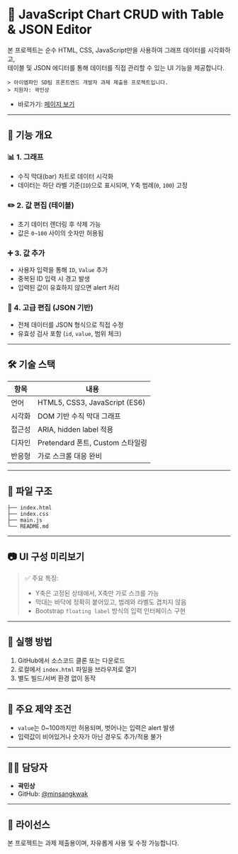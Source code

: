 # 🎯 JavaScript Chart CRUD with Table & JSON Editor

본 프로젝트는 순수 HTML, CSS, JavaScript만을 사용하여 그래프 데이터를 시각화하고,  
테이블 및 JSON 에디터를 통해 데이터를 직접 관리할 수 있는 UI 기능을 제공합니다.

    > 아이엠파인 SD팀 프론트엔드 개발자 과제 제출용 프로젝트입니다.  
    > 지원자: 곽민상

-   바로가기: [페이지 보기](https://minsangkwak.github.io/sd-homework/)
---

## 📌 기능 개요

### 📊 1. 그래프

-   수직 막대(bar) 차트로 데이터 시각화
-   데이터는 하단 라벨 기준(`ID`)으로 표시되며, Y축 범례(`0`, `100`) 고정

### ✏️ 2. 값 편집 (테이블)

-   초기 데이터 렌더링 후 삭제 가능
-   값은 `0~100` 사이의 숫자만 허용됨

### ➕ 3. 값 추가

-   사용자 입력을 통해 `ID`, `Value` 추가
-   중복된 ID 입력 시 경고 발생
-   입력된 값이 유효하지 않으면 alert 처리

### 🧾 4. 고급 편집 (JSON 기반)

-   전체 데이터를 JSON 형식으로 직접 수정
-   유효성 검사 포함 (`id`, `value`, 범위 체크)

---

## 🛠 기술 스택

| 항목   | 내용                             |
| ------ | -------------------------------- |
| 언어   | HTML5, CSS3, JavaScript (ES6)    |
| 시각화 | DOM 기반 수직 막대 그래프        |
| 접근성 | ARIA, hidden label 적용          |
| 디자인 | Pretendard 폰트, Custom 스타일링 |
| 반응형 | 가로 스크롤 대응 완비            |

---

## 📁 파일 구조

```
├── index.html
├── index.css
├── main.js
└── README.md
```

---

## 📷 UI 구성 미리보기

> ✅ 주요 특징:
>
> -   Y축은 고정된 상태에서, X축만 가로 스크롤 가능
> -   막대는 바닥에 정확히 붙어있고, 범례와 라벨도 겹치지 않음
> -   Bootstrap `floating label` 방식의 입력 인터페이스 구현

---

## 🚀 실행 방법

1. GitHub에서 소스코드 클론 또는 다운로드
2. 로컬에서 `index.html` 파일을 브라우저로 열기
3. 별도 빌드/서버 환경 없이 동작

---

## 📌 주요 제약 조건

-   `value`는 0~100까지만 허용되며, 벗어나는 입력은 alert 발생
-   입력값이 비어있거나 숫자가 아닌 경우도 추가/적용 불가

---

## 🙋‍♂️ 담당자

-   **곽민상**
-   GitHub: [@minsangkwak](https://github.com/MinsangKwak)

---

## 📄 라이선스

본 프로젝트는 과제 제출용이며, 자유롭게 사용 및 수정 가능합니다.
